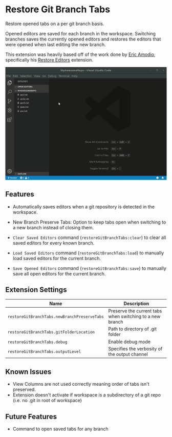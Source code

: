 # Restore Git Branch Tabs

Restore opened tabs on a per git branch basis.

Opened editors are saved for each branch in the workspace. Switching branches saves the currently opened editors and restores the editors that were opened when last editing the new branch.

This extension was heavily based off of the work done by [Eric Amodio](https://github.com/eamodio), specifically his [Restore Editors](https://github.com/eamodio/vscode-restore-editors/blob/master/README.md) extension.

![preview](images/preview.gif)

## Features

- Automatically saves editors when a git repository is detected in the workspace.

- New Branch Preserve Tabs: Option to keep tabs open when switching to a new branch instead of closing them.

- `Clear Saved Editors` command (`restoreGitBranchTabs:clear`) to clear all saved editors for every known branch.

- `Load Saved Editors` command (`restoreGitBranchTabs:load`) to manually load saved editors for the current branch.

- `Save Opened Editors` command (`restoreGitBranchTabs:save`) to manually save all open editors for the current branch.

## Extension Settings

| Name | Description
| ---- | -----------
|`restoreGitBranchTabs.newBranchPreserveTabs` | Preserve the current tabs when switching to a new branch
|`restoreGitBranchTabs.gitFolderLocation` | Path to directory of .git folder
|`restoreGitBranchTabs.debug` | Enable debug mode
|`restoreGitBranchTabs.outputLevel` | Specifies the verbosity of the output channel

## Known Issues

- View Columns are not used correctly meaning order of tabs isn't preserved.
- Extension doesn't activate if workspace is a subdirectory of a git repo (i.e. no .git in root of workspace)

## Future Features

- Command to open saved tabs for any branch
